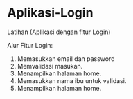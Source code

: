 # Aplikasi-Login
Latihan (Aplikasi dengan fitur Login)

Alur Fitur Login:
1. Memasukkan email dan password
2. Memvalidasi masukan.
3. Menampilkan halaman home.
4. Memasukkan nama ibu untuk validasi.
5. Menampilkan halaman home.
